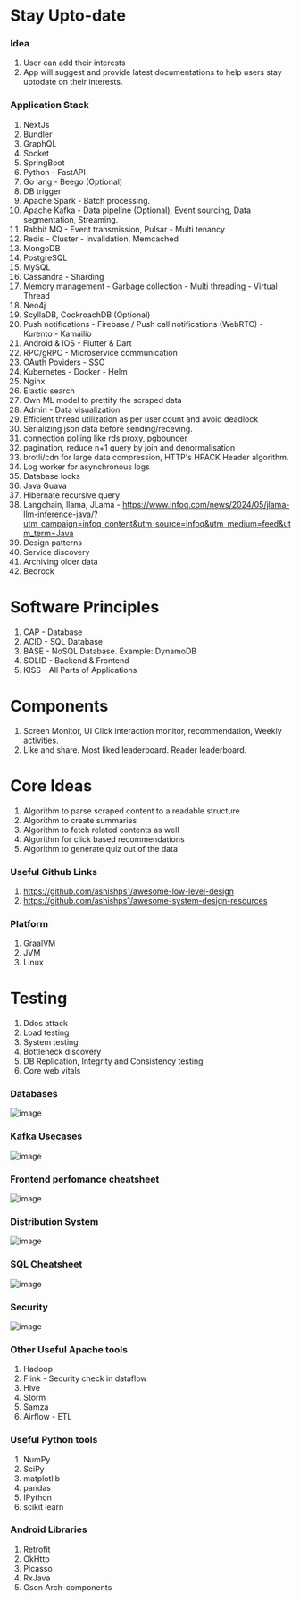 # Stay Upto-date

### Idea
1. User can add their interests
2. App will suggest and provide latest documentations to help users stay uptodate on their interests.  

### Application Stack
1. NextJs
2. Bundler
3. GraphQL
4. Socket
5. SpringBoot
6. Python - FastAPI
7. Go lang - Beego (Optional)
8. DB trigger
9. Apache Spark - Batch processing.
10. Apache Kafka - Data pipeline (Optional), Event sourcing, Data segmentation, Streaming.
11. Rabbit MQ - Event transmission, Pulsar - Multi tenancy
12. Redis - Cluster - Invalidation, Memcached
13. MongoDB
14. PostgreSQL
15. MySQL
16. Cassandra - Sharding
17. Memory management - Garbage collection - Multi threading - Virtual Thread
18. Neo4j
19. ScyllaDB, CockroachDB (Optional)
20. Push notifications - Firebase / Push call notifications (WebRTC) - Kurento - Kamailio
21. Android & IOS - Flutter & Dart
22. RPC/gRPC - Microservice communication
23. OAuth Poviders - SSO
24. Kubernetes - Docker - Helm
25. Nginx
26. Elastic search
27. Own ML model to prettify the scraped data
28. Admin - Data visualization
29. Efficient thread utilization as per user count and avoid deadlock
30. Serializing json data before sending/receving.
31. connection polling like rds proxy, pgbouncer
32. pagination, reduce n+1 query by join and denormalisation
33. brotli/cdn for large data compression, HTTP's HPACK Header algorithm.
34. Log worker for asynchronous logs
35. Database locks
36. Java Guava
37. Hibernate recursive query
38. Langchain, llama, JLama - https://www.infoq.com/news/2024/05/jlama-llm-inference-java/?utm_campaign=infoq_content&utm_source=infoq&utm_medium=feed&utm_term=Java
39. Design patterns
40. Service discovery
41. Archiving older data
42. Bedrock

# Software Principles
1. CAP - Database
2. ACID - SQL Database
3. BASE - NoSQL Database. Example: DynamoDB
4. SOLID - Backend & Frontend
5. KISS - All Parts of Applications

# Components
1. Screen Monitor, UI Click interaction monitor, recommendation, Weekly activities.
2. Like and share. Most liked leaderboard. Reader leaderboard.

# Core Ideas
1. Algorithm to parse scraped content to a readable structure
2. Algorithm to create summaries
3. Algorithm to fetch related contents as well
4. Algorithm for click based recommendations
5. Algorithm to generate quiz out of the data

### Useful Github Links
1. https://github.com/ashishps1/awesome-low-level-design
2. https://github.com/ashishps1/awesome-system-design-resources

### Platform
1. GraalVM
2. JVM
3. Linux

# Testing
1. Ddos attack
2. Load testing
3. System testing
4. Bottleneck discovery
5. DB Replication, Integrity and Consistency testing
6. Core web vitals

### Databases
![image](https://github.com/user-attachments/assets/f8c77602-35d3-4985-b71b-53c1fc8ad9c9)

### Kafka Usecases
![image](https://github.com/user-attachments/assets/6f5a7445-9a8e-487b-addc-e3339a3e9921)

### Frontend perfomance cheatsheet
![image](https://github.com/user-attachments/assets/80979569-2c04-4888-bae3-83825f27c670)

### Distribution System
![image](https://github.com/user-attachments/assets/384b14a2-c39d-4fcf-9d3a-7b6c1ea43a80)

### SQL Cheatsheet
![image](https://github.com/user-attachments/assets/9d99eae2-f3d3-4d35-9fff-798d7b074991)

### Security
![image](https://github.com/user-attachments/assets/25a5fd8c-dd24-45a2-8665-dfdb3246df8e)

### Other Useful Apache tools
1. Hadoop
2. Flink - Security check in dataflow
3. Hive
4. Storm
5. Samza
6. Airflow - ETL

### Useful Python tools
1. NumPy
2. SciPy
3. matplotlib
4. pandas
5. IPython
6. scikit learn

### Android Libraries
1. Retrofit
2. OkHttp
3. Picasso
4. RxJava
5. Gson Arch-components
